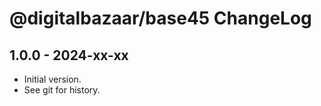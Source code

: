 # @digitalbazaar/base45 ChangeLog

## 1.0.0 - 2024-xx-xx

- Initial version.
- See git for history.
